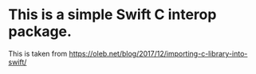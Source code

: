 # This is a simple Swift C interop package.
This is taken from https://oleb.net/blog/2017/12/importing-c-library-into-swift/
